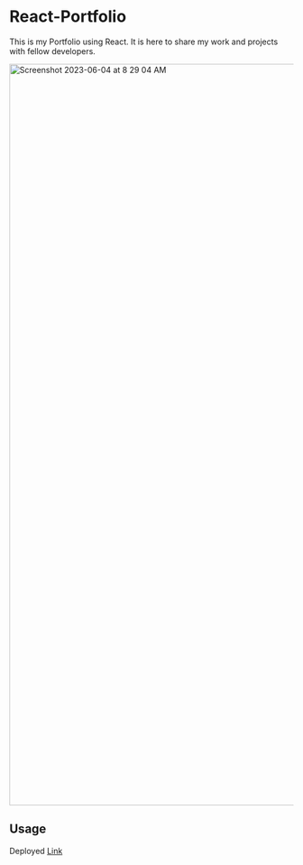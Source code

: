 # React-Portfolio
This is my Portfolio using React. It is here to share my work and projects with fellow developers.

<img width="1314" alt="Screenshot 2023-06-04 at 8 29 04 AM" src="https://github.com/kali20987/React-Portfolio/assets/128011155/808de527-7909-4646-ab16-da978e097f5f">

## Usage
Deployed [Link](https://kali20987.github.io/React-Portfolio/) 
